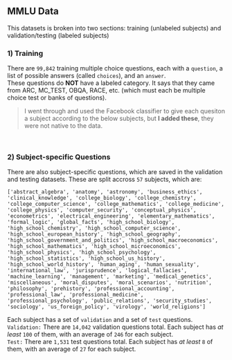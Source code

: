 ## MMLU Data

This datasets is broken into two sections: training (unlabeled subjects) and validation/testing (labeled subjects)

### 1) Training
There are `99,842` training multiple choice questions, each with a `question`, a list of possible answers (called `choices`), and an `answer`.
<br/>
These questions do **NOT** have a labeled category. It says that they came from ARC, MC_TEST, OBQA, RACE, etc. (which must each be multiple choice test or banks of questions).
> I went through and used the Facebook classifier to give each quesiton a subject according to the below subjects, but **I added these**, they were not native to the data.

<br/>

### 2) Subject-specific Questions
There are also subject-specific questions, which are saved in the validation and testing datasets.
These are split accross `57` subjects, which are:


```
['abstract_algebra', 'anatomy', 'astronomy', 'business_ethics', 'clinical_knowledge', 'college_biology', 'college_chemistry', 'college_computer_science', 'college_mathematics', 'college_medicine', 'college_physics', 'computer_security', 'conceptual_physics', 'econometrics', 'electrical_engineering', 'elementary_mathematics', 'formal_logic', 'global_facts', 'high_school_biology', 'high_school_chemistry', 'high_school_computer_science', 'high_school_european_history', 'high_school_geography', 'high_school_government_and_politics', 'high_school_macroeconomics', 'high_school_mathematics', 'high_school_microeconomics', 'high_school_physics', 'high_school_psychology', 'high_school_statistics', 'high_school_us_history', 'high_school_world_history', 'human_aging', 'human_sexuality', 'international_law', 'jurisprudence', 'logical_fallacies', 'machine_learning', 'management', 'marketing', 'medical_genetics', 'miscellaneous', 'moral_disputes', 'moral_scenarios', 'nutrition', 'philosophy', 'prehistory', 'professional_accounting', 'professional_law', 'professional_medicine', 'professional_psychology', 'public_relations', 'security_studies', 'sociology', 'us_foreign_policy', 'virology', 'world_religions']
```

Each subject has a set of `validation` and a set of `test` questions. 
<br/>
`Validation:` There are `14,042` validation questions total.
Each subject has *at least* `100` of them, with an average of `246` for each subject.
<br/>
`Test:` There are `1,531` test questions total.
Each subject has *at least* `8` of them, with an average of `27` for each subject.
